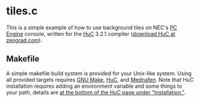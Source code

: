 # tiles.c

This is a simple example of how to use background tiles on NEC's [PC Engine](http://en.wikipedia.org/wiki/PC_Engine) console, written for the [HuC](http://www.zeograd.com/parse.php?src=hucf&path=0,2,) 3.2.1 compiler ([download HuC at zeograd.com](http://www.zeograd.com/huc_download.php)).

## Makefile

A simple makefile build system is provided for your Unix-like system.  Using all provided targets requires [GNU Make](http://www.gnu.org/software/make/), [HuC](http://www.zeograd.com/parse.php?src=hucf&path=0,2,), and [Mednafen](http://mednafen.sourceforge.net/).  Note that HuC installation requires adding an environment variable and some things to your path, details are [at the bottom of the HuC page under "Installation."](http://www.zeograd.com/parse.php?src=hucf&path=0,2,#installation).